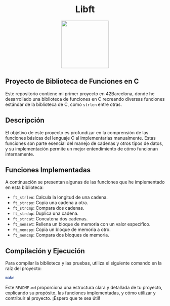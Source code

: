<div align="center">
    <h1>Libft</h1>
    <img src="https://raw.githubusercontent.com/yowcloud/yowcloud-my-utils/main/badge_00_libft_500px.png" style="width: 150px; height: 150px;">
</div>
<h2>Proyecto de Biblioteca de Funciones en C</h2>

Este repositorio contiene mi primer proyecto en 42Barcelona, donde he desarrollado una biblioteca de funciones en C recreando diversas funciones estándar de la biblioteca de C, como `strlen` entre otras.

## Descripción

El objetivo de este proyecto es profundizar en la comprensión de las funciones básicas del lenguaje C al implementarlas manualmente. Estas funciones son parte esencial del manejo de cadenas y otros tipos de datos, y su implementación permite un mejor entendimiento de cómo funcionan internamente.

## Funciones Implementadas

A continuación se presentan algunas de las funciones que he implementado en esta biblioteca:

- `ft_strlen`: Calcula la longitud de una cadena.
- `ft_strcpy`: Copia una cadena a otra.
- `ft_strcmp`: Compara dos cadenas.
- `ft_strdup`: Duplica una cadena.
- `ft_strcat`: Concatena dos cadenas.
- `ft_memset`: Rellena un bloque de memoria con un valor específico.
- `ft_memcpy`: Copia un bloque de memoria a otro.
- `ft_memcmp`: Compara dos bloques de memoria.

## Compilación y Ejecución

Para compilar la biblioteca y las pruebas, utiliza el siguiente comando en la raíz del proyecto:

```sh
make
```

Este `README.md` proporciona una estructura clara y detallada de tu proyecto, explicando su propósito, las funciones implementadas, y cómo utilizar y contribuir al proyecto. ¡Espero que te sea útil!

